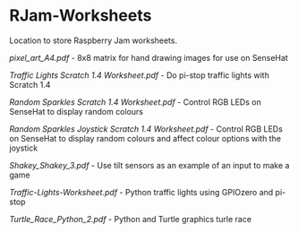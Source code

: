 # RJam-Worksheets
Location to store Raspberry Jam worksheets.

*pixel_art_A4.pdf* - 8x8 matrix for hand drawing images for use on SenseHat

*Traffic Lights Scratch 1.4 Worksheet.pdf* - Do pi-stop traffic lights with Scratch 1.4

*Random Sparkles Scratch 1.4 Worksheet.pdf* - Control RGB LEDs on SenseHat to display random colours

*Random Sparkles Joystick Scratch 1.4 Worksheet.pdf* - Control RGB LEDs on SenseHat to display random colours and affect colour options with the joystick

*Shakey_Shakey_3.pdf* - Use tilt sensors as an example of an input to make a game

*Traffic-Lights-Worksheet.pdf* - Python traffic lights using GPIOzero and pi-stop

*Turtle_Race_Python_2.pdf* - Python and Turtle graphics turle race
